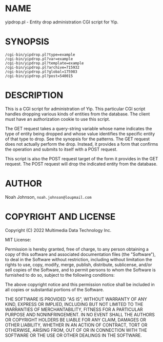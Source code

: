 # NAME

yipdrop.pl - Entity drop administration CGI script for Yip.

# SYNOPSIS

    /cgi-bin/yipdrop.pl?type=example
    /cgi-bin/yipdrop.pl?var=example
    /cgi-bin/yipdrop.pl?template=example
    /cgi-bin/yipdrop.pl?archive=715932
    /cgi-bin/yipdrop.pl?global=175983
    /cgi-bin/yipdrop.pl?post=540015

# DESCRIPTION

This is a CGI script for administration of Yip.  This particular CGI
script handles dropping various kinds of entities from the database.
The client must have an authorization cookie to use this script.

The GET request takes a query-string variable whose name indicates the
type of entity being dropped and whose value identifies the specific
entity of that type to drop.  See the synopsis for the patterns.  The
GET request does not actually perform the drop.  Instead, it provides a
form that confirms the operation and submits to itself with a POST
request.

This script is also the POST request target of the form it provides in
the GET request.  The POST request will drop the indicated entity from
the database.

# AUTHOR

Noah Johnson, `noah.johnson@loupmail.com`

# COPYRIGHT AND LICENSE

Copyright (C) 2022 Multimedia Data Technology Inc.

MIT License:

Permission is hereby granted, free of charge, to any person obtaining a
copy of this software and associated documentation files
(the "Software"), to deal in the Software without restriction, including
without limitation the rights to use, copy, modify, merge, publish,
distribute, sublicense, and/or sell copies of the Software, and to
permit persons to whom the Software is furnished to do so, subject to
the following conditions:

The above copyright notice and this permission notice shall be included
in all copies or substantial portions of the Software.

THE SOFTWARE IS PROVIDED "AS IS", WITHOUT WARRANTY OF ANY KIND, EXPRESS
OR IMPLIED, INCLUDING BUT NOT LIMITED TO THE WARRANTIES OF
MERCHANTABILITY, FITNESS FOR A PARTICULAR PURPOSE AND NONINFRINGEMENT.
IN NO EVENT SHALL THE AUTHORS OR COPYRIGHT HOLDERS BE LIABLE FOR ANY
CLAIM, DAMAGES OR OTHER LIABILITY, WHETHER IN AN ACTION OF CONTRACT,
TORT OR OTHERWISE, ARISING FROM, OUT OF OR IN CONNECTION WITH THE
SOFTWARE OR THE USE OR OTHER DEALINGS IN THE SOFTWARE.
